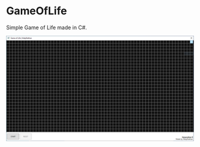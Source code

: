 # GameOfLife
 
Simple Game of Life made in C#.

![](https://github.com/WelpNathan/SharpLife/blob/master/img/img.PNG?raw=true)
